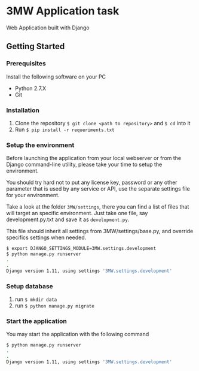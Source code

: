# 3MW Application task

Web Application built with Django

## Getting Started

### Prerequisites

Install the following software on your PC
- Python 2.7.X
- Git

### Installation 

1. Clone the repository `$ git clone <path to repository>` and `$ cd` into it
2. Run `$ pip install -r requeriments.txt`

### Setup the environment

Before launching the application from your local webserver or from the Django command-line utility, please take your time to setup the environment.

You should try hard not to put any license key, password or any other parameter that is used by any service or API, use the separate settings file for your environment.

Take a look at the folder `3MW/settings`, there you can find a list of files that will target an specific environment. Just take one file, say development.py.txt and save it as `development.py`.

This file should inherit all settings from 3MW/settings/base.py, and override specifics settings when needed.

```bash
$ export DJANGO_SETTINGS_MODULE=3MW.settings.development
$ python manage.py runserver
.
.
Django version 1.11, using settings '3MW.settings.development'
```
### Setup database

1. run `$ mkdir data`
2. run `$ python manage.py migrate`

### Start the application

You may start the application with the following command

```bash
$ python manage.py runserver
.
.
Django version 1.11, using settings '3MW.settings.development'
```
